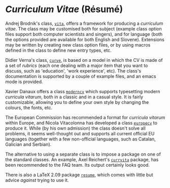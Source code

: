 # _Curriculum Vitae_ (R&eacute;sum&eacute;)

Andrej Brodnik's class, [`vita`](http://ctan.org/pkg/vita), offers a framework for producing
a _curriculum vitae_.  The class may be customised both for
subject (example class option files support both computer scientists
and singers), and for language (both the options provided are
available for both English and Slovene).  Extensions may be written by
creating new class option files, or by using macros defined in the
class to define new entry types, etc.

Didier Verna's class, [`curve`](http://ctan.org/pkg/curve), is based on a model in which
the CV is made of a set of _rubrics_ (each one dealing
with a major item that you want to discuss, such as 'education', 'work
experience', etc).  The class's documentation is supported by a couple
of example files, and an emacs mode is provided.

Xavier Danaux offers a class [`moderncv`](http://ctan.org/pkg/moderncv) which supports
typesetting modern _curricula vitarum_, both in a classic and in a
casual style. It is fairly customizable, allowing you to define your
own style by changing the colours, the fonts, etc.

The European Commission has recommended a format for 
_curricula vitarum_ within Europe, and Nicola Vitacolonna has
developed a class [`europecv`](http://ctan.org/pkg/europecv) to produce it.  While (by his own
admission) the class doesn't solve all problems, it seems well-thought
out and supports all current official EU languages (together with a
few non-official languages, such as Catalan, Galician and Serbian).

The alternative to using a separate class is to impose a package on
one of the standard classes.  An example,
Axel Reichert's [`currvita`](http://ctan.org/pkg/currvita) package, has been recommended to the
FAQ team.  Its output certainly looks good.

There is also a LaTeX 2.09 package [`resume`](http://ctan.org/pkg/resume), which comes with
little but advice _against_ trying to use it.

